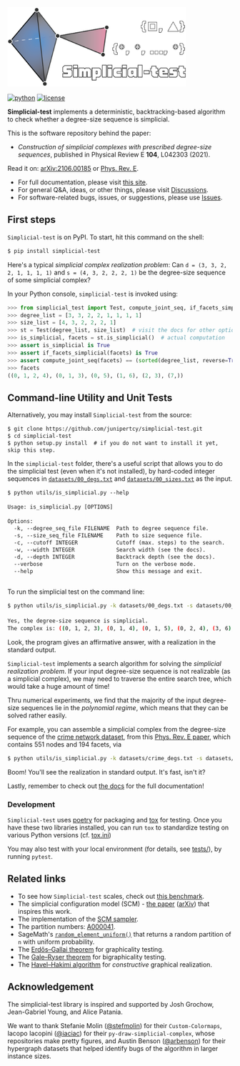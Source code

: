 <div align="left">
  <img src="https://github.com/junipertcy/simplicial-test/blob/main/docs/assets/simplicial-test-logo.png?raw=true" alt="logo" width=400>
</div>

[![python](https://img.shields.io/pypi/v/simplicial-test)](https://pypi.org/project/simplicial-test/)
[![license](https://img.shields.io/badge/license-LGPL-green.svg?style=flat)](https://github.com/junipertcy/simplicial-test/blob/master/COPYING)


**Simplicial-test** implements a deterministic, backtracking-based algorithm to check whether a degree-size sequence is simplicial.

This is the software repository behind the paper:

* *Construction of simplicial complexes with prescribed degree-size sequences*, published in Physical Review E **104**, L042303 (2021).

Read it on: [arXiv:2106.00185](https://arxiv.org/abs/2106.00185) or [Phys. Rev. E](https://journals.aps.org/pre/abstract/10.1103/PhysRevE.104.L042303).

* For full documentation, please visit [this site](https://docs.netscied.tw/simplicial-test/index.html).
* For general Q&A, ideas, or other things, please visit [Discussions](https://github.com/junipertcy/simplicial-test/discussions).
* For software-related bugs, issues, or suggestions, please use [Issues](https://github.com/junipertcy/simplicial-test/issues).


First steps
-----------
`Simplicial-test` is on PyPI. To start, hit this command on the shell:

```sh
$ pip install simplicial-test
```

Here's a typical *simplicial complex realization problem*: Can `d = (3, 3, 2, 2, 1, 1, 1, 1)`
and `s = (4, 3, 2, 2, 2, 1)` be the degree-size sequence of some simplicial complex? 

In your Python console, `simplicial-test` is invoked using:

```python
>>> from simplicial_test import Test, compute_joint_seq, if_facets_simplicial
>>> degree_list = [3, 3, 2, 2, 1, 1, 1, 1]
>>> size_list = [4, 3, 2, 2, 2, 1]
>>> st = Test(degree_list, size_list)  # visit the docs for other options, like setting a cutoff to give up.
>>> is_simplicial, facets = st.is_simplicial()  # actual computation
>>> assert is_simplicial is True
>>> assert if_facets_simplicial(facets) is True
>>> assert compute_joint_seq(facets) == (sorted(degree_list, reverse=True), sorted(size_list, reverse=True))
>>> facets
((0, 1, 2, 4), (0, 1, 3), (0, 5), (1, 6), (2, 3), (7,))
```

Command-line Utility and Unit Tests 
-----------------------------------
Alternatively, you may install `Simplicial-test` from the source:

```shell
$ git clone https://github.com/junipertcy/simplicial-test.git
$ cd simplicial-test
$ python setup.py install  # if you do not want to install it yet, skip this step.
```

In the `simplicial-test` folder, 
there's a useful script that allows you to do the simplicial test (even when it's not installed), 
by hard-coded integer sequences in [`datasets/00_degs.txt`](datasets/00_degs.txt) 
and [`datasets/00_sizes.txt`](datasets/00_sizes.txt) as the input.

```shell
$ python utils/is_simplicial.py --help

Usage: is_simplicial.py [OPTIONS]

Options:
  -k, --degree_seq_file FILENAME  Path to degree sequence file.
  -s, --size_seq_file FILENAME    Path to size sequence file.
  -c, --cutoff INTEGER            Cutoff (max. steps) to the search.
  -w, --width INTEGER             Search width (see the docs).
  -d, --depth INTEGER             Backtrack depth (see the docs).
  --verbose                       Turn on the verbose mode.
  --help                          Show this message and exit.


```

To run the simplicial test on the command line:
```sh
$ python utils/is_simplicial.py -k datasets/00_degs.txt -s datasets/00_sizes.txt

Yes, the degree-size sequence is simplicial. 
The complex is: ((0, 1, 2, 3), (0, 1, 4), (0, 1, 5), (0, 2, 4), (3, 6), (7,))

```

Look, the program gives an affirmative answer, with a realization in the standard output.

`Simplicial-test` implements a search algorithm for solving
the *simplicial realization problem*. If your input degree-size sequence is not realizable
(as a simplicial complex), we may need to traverse the entire search tree,
which would take a huge amount of time!

Thru numerical experiments, 
we find that the majority of the input degree-size sequences lie in the *polynomial regime*,
which means that they can be solved rather easily.

For example, you can assemble a simplicial complex from the degree-size sequence
of the [crime network dataset](https://github.com/jg-you/scm/blob/master/datasets/crime_facet_list.txt),
from this [Phys. Rev. E paper](https://doi.org/10.1103/PhysRevE.96.032312), 
which contains 551 nodes and 194 facets, via

```sh
$ python utils/is_simplicial.py -k datasets/crime_degs.txt -s datasets/crime_sizes.txt
```

Boom! You'll see the realization in standard output. It's fast, isn't it? 

Lastly, 
remember to check out [the docs](https://docs.netscied.tw/simplicial-test/index.html) for the full documentation!

### Development
`Simplicial-test` uses [poetry](https://python-poetry.org/) for packaging 
and [tox](https://tox.readthedocs.io/en/latest/) for testing. 
Once you have these two libraries installed, 
you can run `tox` to standardize testing on various Python versions (cf. [tox.ini](./tox.ini)) 

You may also test with your local environment (for details, see [tests/](tests/)), by running `pytest`.

Related links
-------------
* To see how `Simplicial-test` scales, check out [this benchmark](https://docs.netscied.tw/simplicial-test/dataset/benchmark.html).
* The simplicial configuration model (SCM) - [the paper](https://doi.org/10.1103/PhysRevE.96.032312) ([arXiv](https://arxiv.org/abs/1705.10298)) that inspires this work.
* The implementation of the [SCM sampler](https://github.com/jg-you/scm).
* The partition numbers: [A000041](https://oeis.org/A000041).
* SageMath's [`random_element_uniform()`](https://doc.sagemath.org/html/en/reference/combinat/sage/combinat/partition.html#sage.combinat.partition.Partitions_n.random_element_uniform) that returns a random partition of `n` with uniform probability.
* The [Erdős–Gallai theorem](https://en.wikipedia.org/wiki/Erd%C5%91s%E2%80%93Gallai_theorem) for graphicality testing.
* The [Gale–Ryser theorem](https://en.wikipedia.org/wiki/Gale%E2%80%93Ryser_theorem) for bigraphicality testing.
* The [Havel–Hakimi algorithm](https://en.wikipedia.org/wiki/Havel%E2%80%93Hakimi_algorithm) for _constructive_ graphical realization.

Acknowledgement
---------------
The simplicial-test library is inspired and supported by Josh Grochow, Jean-Gabriel Young, and Alice Patania.

We want to thank Stefanie Molin ([@stefmolin](https://github.com/stefmolin)) for their `Custom-Colormaps`,
Iacopo Iacopini ([@iaciac](https://github.com/iaciac)) for their `py-draw-simplicial-complex`,
whose repositories make pretty figures,
and Austin Benson ([@arbenson](https://github.com/arbenson)) for their hypergraph datasets that helped identify bugs of the algorithm in larger instance sizes.
